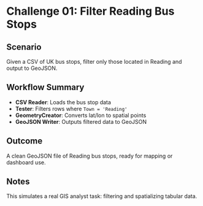# Challenge 01: Filter Reading Bus Stops

## Scenario
Given a CSV of UK bus stops, filter only those located in Reading and output to GeoJSON.

## Workflow Summary
- **CSV Reader**: Loads the bus stop data
- **Tester**: Filters rows where `Town = 'Reading'`
- **GeometryCreator**: Converts lat/lon to spatial points
- **GeoJSON Writer**: Outputs filtered data to GeoJSON

## Outcome
A clean GeoJSON file of Reading bus stops, ready for mapping or dashboard use.

## Notes
This simulates a real GIS analyst task: filtering and spatializing tabular data.

